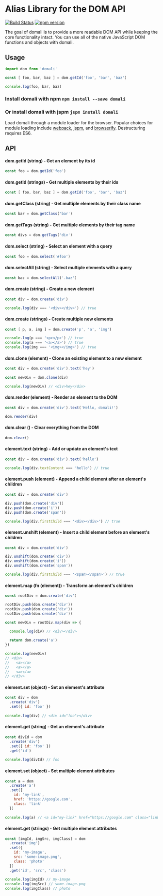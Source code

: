 # Alias Library for the DOM API

[![Build Status](https://travis-ci.org/timurtu/domali.svg?branch=master)](https://travis-ci.org/timurtu/domali?branch=master) [![npm version](https://img.shields.io/badge/npm-2.1.1-blue.svg)](https://www.npmjs.com/package/domali)

The goal of domali is to provide a more readable DOM API while keeping the core functionality intact. You can use all of the native JavaScript DOM functions and objects with domali.

## Usage

```javascript
import dom from 'domali'

const [ foo, bar, baz ] = dom.getId('foo', 'bar', 'baz')

console.log(foo, bar, baz)
```


### Install domali with npm `npm install --save domali`

### Or install domali with jspm `jspm install domali`

Load domali through a module loader for the browser. Popular choices for module loading include [webpack](https://webpack.github.io/), [jspm](http://jspm.io), and [browserify](http://browserify.org/). Destructuring requires ES6.

## API

#### dom.getId (string) - Get an element by its id
```javascript
const foo = dom.getId('foo')
```

#### dom.getId (strings) - Get multiple elements by their ids
```javascript
const [ foo, bar, baz ] = dom.getId('foo', 'bar', 'baz')
```

#### dom.getClass (string) - Get multiple elements by their class name
```javascript
const bar = dom.getClass('bar')
```

#### dom.getTags (string) - Get multiple elements by their tag name
```javascript
const divs = dom.getTags('div')
```

#### dom.select (string) - Select an element with a query
```javascript
const foo = dom.select('#foo')
```

#### dom.selectAll (string) - Select multiple elements with a query
```javascript
const baz = dom.selectAll('.baz')
```

#### dom.create (string) - Create a new element
```javascript
const div = dom.create('div')

console.log(div === '<div></div>') // true
```

#### dom.create (strings) - Create multiple new elements
```javascript
const [ p, a, img ] = dom.create('p', 'a', 'img')

console.log(p === '<p></p>') // true
console.log(a === '<a></a>') // true
console.log(img === '<img></img>') // true
```

#### dom.clone (element) - Clone an existing element to a new element
```javascript
const div = dom.create('div').text('hey')
      
const newDiv = dom.clone(div)

console.log(newDiv) // <div>hey</div>
```

#### dom.render (element) - Render an element to the DOM
```javascript
const div = dom.create('div').text('Hello, domali!')

dom.render(div)
```

#### dom.clear () - Clear everything from the DOM
```javascript
dom.clear()
```

#### element.text (string) - Add or update an element's text
```javascript
const div = dom.create('div').text('hello')

console.log(div.textContent === 'hello') // true
```

#### element.push (element) - Append a child element after an element's children
```javascript
const div = dom.create('div')

div.push(dom.create('div'))
div.push(dom.create('i'))
div.push(dom.create('span'))

console.log(div.firstChild === '<div></div>') // true
```

#### element.unshift (element) - Insert a child element before an element's children
```javascript
const div = dom.create('div')

div.unshift(dom.create('div'))
div.unshift(dom.create('i'))
div.unshift(dom.create('span'))

console.log(div.firstChild === '<span></span>') // true
```

#### element.map (fn (element)) - Transform an element's children
```javascript
const rootDiv = dom.create('div')

rootDiv.push(dom.create('div'))
rootDiv.push(dom.create('div'))
rootDiv.push(dom.create('div'))

const newDiv = rootDiv.map(div => {

  console.log(div) // <div></div>
    
  return dom.create('a')
})

console.log(newDiv)
// <div>
//   <a></a>
//   <a></a>
//   <a></a>
// </div>
```

#### element.set (object) - Set an element's attribute
```javascript
const div = dom
  .create('div')
  .set({ id: 'foo' })
  
console.log(div) // <div id="foo"></div>
```

#### element.get (string) - Get an element's attribute
```javascript
const divId = dom
  .create('div')
  .set({ id: 'foo' })
  .get('id') 
  
console.log(divId) // foo
```

#### element.set (object) - Set multiple element attributes
```javascript
const a = dom
  .create('a')
  .set({ 
    id: 'my-link',
    href: 'https://google.com',
    class: 'link'
  }) 
  
console.log(a) // <a id="my-link" href="https://google.com" class="link"></a>
```

#### element.get (strings) - Get multiple element attributes
```javascript
const [imgId, imgSrc, imgClass] = dom
  .create('img')
  .set({ 
    id: 'my-image',
    src: 'some-image.png',
    class: 'photo'
  })
  .get('id', 'src', 'class')
  
console.log(imgId) // my-image
console.log(imgSrc) // some-image.png
console.log(imgClass) // photo
```
